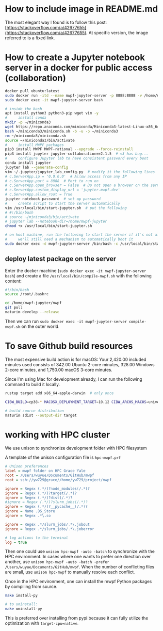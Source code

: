 
# How to include image in README.md

The most elegant way I found is to follow this post: [https://stackoverflow.com/a/42677655](https://stackoverflow.com/a/42677655).
At specific version, the image referred to is a fixed link.


# How to create a Jupyter notebook server in a docker for public access (collaboration)

```sh
docker pull ubuntu:latest
sudo docker run -itd --name mwpf-jupyter-server -p 8888:8888 -v /home/ubuntu/mwpf-jupyter/:/home/mwpf-jupyter --restart always ubuntu:latest
sudo docker exec -it mwpf-jupyter-server bash

# inside the bash
apt install python3 python3-pip wget vim -y
#     install conda
mkdir -p ~/miniconda3
wget https://repo.anaconda.com/miniconda/Miniconda3-latest-Linux-x86_64.sh -O ~/miniconda3/miniconda.sh
bash ~/miniconda3/miniconda.sh -b -u -p ~/miniconda3
rm ~/miniconda3/miniconda.sh
source ~/miniconda3/bin/activate
#     install MWPF packages
pip3 install MWPF MWPF-rational --upgrade --force-reinstall
pip3 install jupyter jupyter-collaboration==2.1.5  # v3 has bug...
#     configure Jupyter lab to have consistent password every boot
conda install jupyter
jupyter lab --generate-config
vim ~/.jupyter/jupyter_lab_config.py  # modify it the following lines
# c.ServerApp.ip = '0.0.0.0'  # Allow access from any IP
# c.ServerApp.port = 8888  # Port to run on
# c.ServerApp.open_browser = False  # Do not open a browser on the server
# c.ServerApp.custom_display_url = 'jupyter.mwpf.dev'
# c.ServerApp.allow_root = True
jupyter notebook password  # set up password
#     create script to start the server automatically
vim /usr/local/bin/start-jupyter.sh  # put the following
# #!/bin/bash
# source ~/miniconda3/bin/activate
# jupyter lab --notebook-dir=/home/mwpf-jupyter
chmod +x /usr/local/bin/start-jupyter.sh

# on host machine, run the following to start the server if it's not already started
#     we'll still need a mechanism to automatically boot it
sudo docker exec -d mwpf-jupyter-server /bin/bash -c /usr/local/bin/start-jupyter.sh
```

## deploy latest package on the server

Enter the docker machine (`sudo docker exec -it mwpf-jupyter-server bash`) and
create a file `/usr/local/bin/compile-mwpf.sh` with the following content:

```sh
#!/bin/bash
source /root/.bashrc

cd /home/mwpf-jupyter/mwpf
git pull
maturin develop --release
```

Then we can run `sudo docker exec -it mwpf-jupyter-server compile-mwpf.sh` on the outer world.

# To save Github build resources

The most expensive build action is for macOS:
Your 2,420.00 included minutes used consists of 342.00 Ubuntu 2-core minutes, 328.00 Windows 2-core minutes, and 1,750.00 macOS 3-core minutes.

Since I'm using Mac for development already, I can run the following command to build it locally.

```sh
rustup target add x86_64-apple-darwin  # only once

CIBW_BUILD=cp38-* MACOSX_DEPLOYMENT_TARGET=10.12 CIBW_ARCHS_MACOS=universal2 python -m cibuildwheel --output-dir target

# build source distribution
maturin sdist --output-dir target
```

# working with HPC cluster

We use unison to synchronize development folder with HPC filesystem

A template of the unison configuration file is `hpc-mwpf.prf`

```ini
# Unison preferences
label = mwpf folder on HPC Grace Yale
root = /Users/wuyue/Documents/GitHub/mwpf
root = ssh://yw729@grace//home/yw729/project/mwpf

ignore = Regex (.*/)?node_modules(/.*)?
ignore = Regex (.*/)?target(/.*)?
ignore = Regex (.*/)?dist(/.*)?
#ignore = Regex (.*/)?slurm_jobs(/.*)?
ignore = Regex (.*/)?__pycache__(/.*)?
ignore = Name .DS_Store
ignore = Regex .*\.so

ignore = Regex .*/slurm_jobs/.*\.jobout
ignore = Regex .*/slurm_jobs/.*\.joberror

# log actions to the terminal
log = true
```

Then one could use `unison hpc-mwpf -auto -batch` to synchronize with the HPC environment.
In cases where one wants to prefer one direction over another, use `unison hpc-mwpf -auto -batch -prefer /Users/wuyue/Documents/GitHub/mwpf`.
When the number of conflicting files are small, use `unison hpc-mwpf` to manually resolve each conflict.

Once in the HPC environment, one can install the mwpf Python packages by compiling from source.

```sh
make install-py

# to uninstall:
make uninstall-py
```

This is preferred over installing from pypi because it can fully utilize the optimization with `target-cpu=native`.

